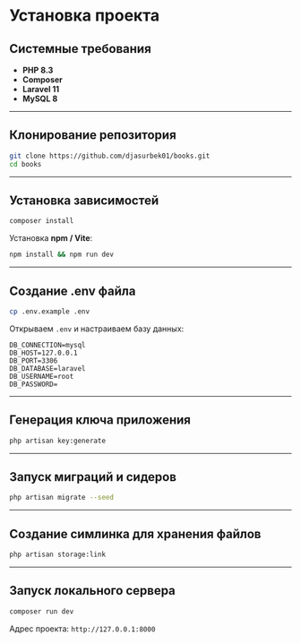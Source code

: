 # Установка проекта

## Системные требования
- **PHP 8.3**
- **Composer**
- **Laravel 11**
- **MySQL 8**

---

## Клонирование репозитория
```sh
git clone https://github.com/djasurbek01/books.git
cd books
```

---

## Установка зависимостей
```sh
composer install
```

Установка **npm / Vite**:
```sh
npm install && npm run dev
```

---

## Создание .env файла
```sh
cp .env.example .env
```
Открываем `.env` и настраиваем базу данных:
```env
DB_CONNECTION=mysql
DB_HOST=127.0.0.1
DB_PORT=3306
DB_DATABASE=laravel
DB_USERNAME=root
DB_PASSWORD=
```

---

## Генерация ключа приложения
```sh
php artisan key:generate
```

---

## Запуск миграций и сидеров
```sh
php artisan migrate --seed
```

---

## Создание симлинка для хранения файлов
```sh
php artisan storage:link
```

---

## Запуск локального сервера
```sh
composer run dev
```
Адрес проекта:
`http://127.0.0.1:8000`

